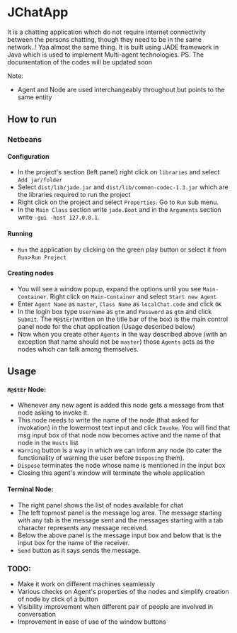 # JChatApp
It is a chatting application which do not require internet connectivity between the persons chatting, though they need to be in the same network..! Yaa almost the same thing. It is built using JADE framework in Java which is used to implement Multi-agent technologies. PS. The documentation of the codes will be updated soon

Note:
* Agent and Node are used interchangeably throughout but points to the same entity

## How to run
### Netbeans
#### Configuration
* In the project's section (left panel) right click on `libraries` and select `Add jar/folder`
* Select `dist/lib/jade.jar` and `dist/lib/common-codec-1.3.jar` which are the libraries required to run the project
* Right click on the project and select `Properties`. Go to `Run` sub menu.
* In the `Main Class` section write `jade.Boot` and in the `Arguments` section write `-gui -host 127.0.0.1`.

#### Running
* `Run` the application by clicking on the green play button or select it from `Run`>`Run Project`

#### Creating nodes
* You will see a window popup, expand the options until you see `Main-Container`. Right click on `Main-Container` and select `Start new Agent`
* Enter `Agent Name` as `master`, `Class Name` as `localChat.code` and click `OK`
* In the login box type `Username` as `gtm` and `Password` as `gtm` and click `Submit`. The `M@$tEr`(written on the title bar of the box) is the main control panel node for the chat application (Usage described below)
* Now when you create other `Agents` in the way described above (with an exception that name should not be `master`) those `Agents` acts as the nodes which can talk among themselves.



## Usage
#### `M@$tEr` Node:
* Whenever any new agent is added this node gets a message from that node asking to invoke it.
* This node needs to write the name of the node (that asked for invokation) in the lowermost text input and click `Invoke`. You will find that msg input box of that node now becomes active and the name of that node in the `Hosts` list
* `Warning` button is a way in which we can inform any node (to cater the functionality of warning the user before `Disposing` them).
* `Dispose` terminates the node whose name is mentioned in the input box
* Closing this agent's window will terminate the whole application

#### Terminal Node:
* The right panel shows the list of nodes available for chat
* The left topmost panel is the message log area. The message starting with any tab is the message sent and the messages starting with a tab character represents any message received.
* Below the above panel is the message input box and below that is the input box for the name of the receiver.
* `Send` button as it says sends the message.



### TODO:
* Make it work on different machines seamlessly
* Various checks on Agent's properties of the nodes and simplify creation of node by click of a button
* Visibility improvement when different pair of people are involved in conversation
* Improvement in ease of use of the window buttons
